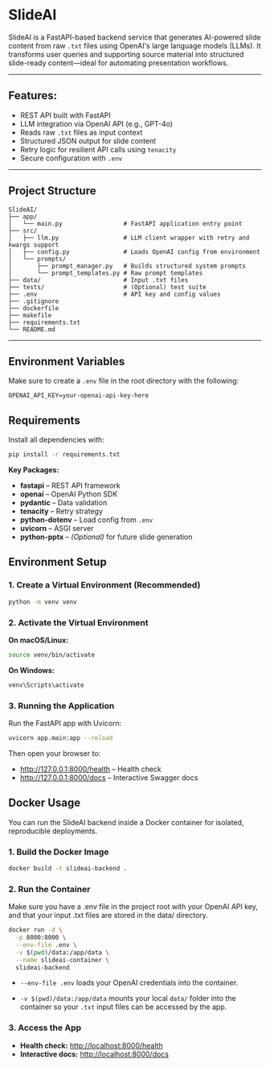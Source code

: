 # SlideAI 

SlideAI is a FastAPI-based backend service that generates AI-powered slide content from raw `.txt` files using OpenAI's large language models (LLMs). It transforms user queries and supporting source material into structured slide-ready content—ideal for automating presentation workflows.

---

## Features:

-  REST API built with FastAPI
-  LLM integration via OpenAI API (e.g., GPT-4o)
-  Reads raw `.txt` files as input context
-  Structured JSON output for slide content
-  Retry logic for resilient API calls using `tenacity`
-  Secure configuration with `.env`

---

##  Project Structure

```text
SlideAI/
├── app/
│   └── main.py                 # FastAPI application entry point
├── src/
│   ├── llm.py                  # LLM client wrapper with retry and kwargs support
│   ├── config.py               # Loads OpenAI config from environment
│   └── prompts/
│       ├── prompt_manager.py   # Builds structured system prompts
│       └── prompt_templates.py # Raw prompt templates
├── data/                       # Input .txt files
├── tests/                      # (Optional) test suite
├── .env                        # API key and config values
├── .gitignore
├── dockerfile
├── makefile
├── requirements.txt
└── README.md
```


---

## Environment Variables

Make sure to create a `.env` file in the root directory with the following:

```env
OPENAI_API_KEY=your-openai-api-key-here
```

## Requirements

Install all dependencies with:

```bash
pip install -r requirements.txt
```

**Key Packages:**

- **fastapi** – REST API framework  
- **openai** – OpenAI Python SDK  
- **pydantic** – Data validation  
- **tenacity** – Retry strategy  
- **python-dotenv** – Load config from `.env`  
- **uvicorn** – ASGI server  
- **python-pptx** – *(Optional)* for future slide generation  

## Environment Setup

### 1. Create a Virtual Environment (Recommended)

```bash
python -m venv venv
```
### 2. Activate the Virtual Environment

**On macOS/Linux:**

```bash
source venv/bin/activate
```

**On Windows:**

```bash
venv\Scripts\activate
```

### 3. Running the Application
Run the FastAPI app with Uvicorn:

```bash
uvicorn app.main:app --reload
```

Then open your browser to:
- http://127.0.0.1:8000/health – Health check
- http://127.0.0.1:8000/docs – Interactive Swagger docs

## Docker Usage

You can run the SlideAI backend inside a Docker container for isolated, reproducible deployments.

### 1. Build the Docker Image

```bash
docker build -t slideai-backend .
```
### 2. Run the Container

Make sure you have a .env file in the project root with your OpenAI API key, and that your input .txt files are stored in the data/ directory.

```bash
docker run -d \
  -p 8000:8000 \
  --env-file .env \
  -v $(pwd)/data:/app/data \
  --name slideai-container \
  slideai-backend
```

- `--env-file .env` loads your OpenAI credentials into the container.

- `-v $(pwd)/data:/app/data` mounts your local `data/` folder into the container so your `.txt` input files can be accessed by the app.

### 3. Access the App

- **Health check:** [http://localhost:8000/health](http://localhost:8000/health)  
- **Interactive docs:** [http://localhost:8000/docs](http://localhost:8000/docs)
